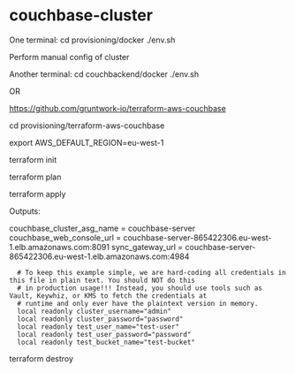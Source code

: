 # couchbase-cluster

One terminal:
    cd provisioning/docker
    ./env.sh

Perform manual config of cluster    
    
Another terminal:
    cd couchbackend/docker
    ./env.sh



OR 


https://github.com/gruntwork-io/terraform-aws-couchbase

cd provisioning/terraform-aws-couchbase

export AWS_DEFAULT_REGION=eu-west-1

terraform init

terraform plan

terraform apply

Outputs:

   couchbase_cluster_asg_name = couchbase-server
   couchbase_web_console_url = couchbase-server-865422306.eu-west-1.elb.amazonaws.com:8091
   sync_gateway_url = couchbase-server-865422306.eu-west-1.elb.amazonaws.com:4984
      
      # To keep this example simple, we are hard-coding all credentials in this file in plain text. You should NOT do this
      # in production usage!!! Instead, you should use tools such as Vault, Keywhiz, or KMS to fetch the credentials at
      # runtime and only ever have the plaintext version in memory.
      local readonly cluster_username="admin"
      local readonly cluster_password="password"
      local readonly test_user_name="test-user"
      local readonly test_user_password="password"
      local readonly test_bucket_name="test-bucket"

terraform destroy
